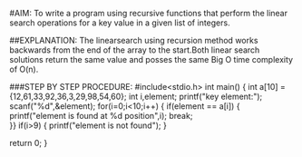 #AIM:
To write a program using recursive functions that perform the linear search operations for a key value in a given list of integers.

##EXPLANATION:
The linearsearch using recursion method works backwards from the end of the array to the start.Both linear search solutions return the same value and posses the same Big O time complexity of O(n).

###STEP BY STEP PROCEDURE:
#include<stdio.h>
int main()
{
	int a[10] = {12,61,33,92,36,3,29,98,54,60};
	int i,element;
	printf("key element:");
	scanf("%d",&element);
	for(i=0;i<10;i++)
	{
		if(element == a[i])
		{
			printf("element is found at %d position",i);
			break;		
		}}
		if(i>9)
		{
			printf("element is not found");
		}
		
return 0;
}

